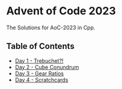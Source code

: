 # Advent of Code 2023

The Solutions for AoC-2023 in Cpp.

## Table of Contents

- [Day 1 - Trebuchet?!](./Day1/trebuchet.cpp)
- [Day 2 - Cube Conundrum](./Day2/CubeConundrum.cpp)
- [Day 3 - Gear Ratios](./Day3/GearRatios.cpp)
- [Day 4 - Scratchcards](./Day4/Scratchcards.cpp)
<!--
- [Day 5 - If You Give A Seed A Fertilizer](d05)
- [Day 6 - Wait For It](d06)
- [Day 7 - Camel Cards](d07)
- [Day 8 - Haunted Wasteland](d08)
- [Day 9 - Mirage Maintenance](d09)
- [Day 10 - ](d10)
- [Day 11 - Cosmic Expansion](d11)
- [Day 12 - Hot Springs](d12)
- [Day 13 - Point of Incidence](d13)
- [Day 14 - Parabolic Reflector Dish](d14)
- [Day 15 - Lens Library](d15)
- [Day 16 - The Floor Will Be Lava](d16)
- [Day 17 - Clumsy Crucible](d17)
- [Day 18 - Lavaduct Lagoon](d18)
- [Day 19 - Aplenty](d19)
- [Day 20 - Pulse Propagation](d20)
- [Day 21 - ](d21)
- [Day 22 - ](d22)
- [Day 23 - ](d23)
- [Day 24 - ](d24)
- [Day 25 - ](d25)
  -->
